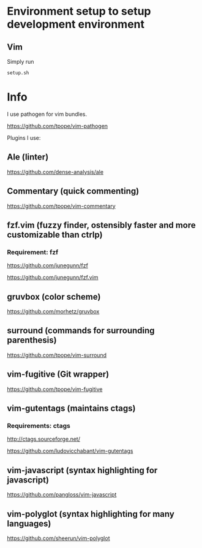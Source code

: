 # Environment setup to setup development environment

## Vim

Simply run

`setup.sh`

# Info

I use pathogen for vim bundles.

https://github.com/tpope/vim-pathogen

Plugins I use:

## Ale (linter)

https://github.com/dense-analysis/ale

## Commentary (quick commenting)

https://github.com/tpope/vim-commentary

## fzf.vim (fuzzy finder, ostensibly faster and more customizable than ctrlp)

### Requirement: fzf

https://github.com/junegunn/fzf

https://github.com/junegunn/fzf.vim

## gruvbox (color scheme)

https://github.com/morhetz/gruvbox

## surround (commands for surrounding parenthesis)

https://github.com/tpope/vim-surround

## vim-fugitive (Git wrapper)

https://github.com/tpope/vim-fugitive

## vim-gutentags (maintains ctags)

### Requirements: ctags

http://ctags.sourceforge.net/

https://github.com/ludovicchabant/vim-gutentags

## vim-javascript (syntax highlighting for javascript)

https://github.com/pangloss/vim-javascript

## vim-polyglot (syntax highlighting for many languages)

https://github.com/sheerun/vim-polyglot
